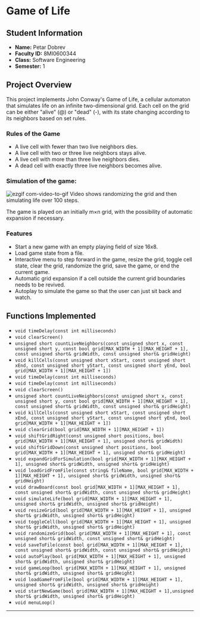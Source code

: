# Game of Life

## Student Information
- **Name:** Petar Dobrev
- **Faculty ID:** 8MI0600344
- **Class:** Software Engineering
- **Semester:** 1

## Project Overview
This project implements John Conway's Game of Life, a cellular automaton that simulates life on an infinite two-dimensional grid. Each cell on the grid can be either "alive" (@) or "dead" (-), with its state changing according to its neighbors based on set rules.

### Rules of the Game
- A live cell with fewer than two live neighbors dies.
- A live cell with two or three live neighbors stays alive.
- A live cell with more than three live neighbors dies.
- A dead cell with exactly three live neighbors becomes alive.

### Simulation of the game:
![ezgif com-video-to-gif](https://github.com/peterdobrev/Game-of-Life---UP-FMI-Project/assets/78638859/05b74204-31a8-4829-a35d-f50f4929ea5d)
Video shows randomizing the grid and then simulating life over 100 steps.


The game is played on an initially m×n grid, with the possibility of automatic expansion if necessary.

### Features
- Start a new game with an empty playing field of size 16x8.
- Load game state from a file.
- Interactive menu to step forward in the game, resize the grid, toggle cell state, clear the grid, randomize the grid, save the game, or end the current game.
- Automatic grid expansion if a cell outside the current grid boundaries needs to be revived.
- Autoplay to simulate the game so that the user can just sit back and watch.

## Functions Implemented
- `void timeDelay(const int milliseconds)`
- `void clearScreen()`
- `unsigned short countLiveNeighbors(const unsigned short x, const unsigned short y, const bool grid[MAX_WIDTH + 1][MAX_HEIGHT + 1], const unsigned short& gridWidth, const unsigned short& gridHeight)`
- `void killCells(const unsigned short xStart, const unsigned short xEnd, const unsigned short yStart, const unsigned short yEnd, bool grid[MAX_WIDTH + 1][MAX_HEIGHT + 1])`
- `void timeDelay(const int milliseconds)`
- `void timeDelay(const int milliseconds)`
- `void clearScreen()`
- `unsigned short countLiveNeighbors(const unsigned short x, const unsigned short y, const bool grid[MAX_WIDTH + 1][MAX_HEIGHT + 1], const unsigned short& gridWidth, const unsigned short& gridHeight)`
- `void killCells(const unsigned short xStart, const unsigned short xEnd, const unsigned short yStart, const unsigned short yEnd, bool grid[MAX_WIDTH + 1][MAX_HEIGHT + 1])`
- `void clearGrid(bool grid[MAX_WIDTH + 1][MAX_HEIGHT + 1])`
- `void shiftGridRight(const unsigned short positions, bool grid[MAX_WIDTH + 1][MAX_HEIGHT + 1], unsigned short& gridWidth)`
- `void shiftGridDown(const unsigned short positions, bool grid[MAX_WIDTH + 1][MAX_HEIGHT + 1], unsigned short& gridHeight)`
- `void expandGridForSimulation(bool grid[MAX_WIDTH + 1][MAX_HEIGHT + 1], unsigned short& gridWidth, unsigned short& gridHeight)`
- `void loadGridFromFile(const string& fileName, bool grid[MAX_WIDTH + 1][MAX_HEIGHT + 1], unsigned short& gridWidth, unsigned short& gridHeight)`
- `void drawBoard(const bool grid[MAX_WIDTH + 1][MAX_HEIGHT + 1], const unsigned short& gridWidth, const unsigned short& gridHeight)`
- `void simulateLife(bool grid[MAX_WIDTH + 1][MAX_HEIGHT + 1], unsigned short& gridWidth, unsigned short& gridHeight)`
- `void resizeGrid(bool grid[MAX_WIDTH + 1][MAX_HEIGHT + 1], unsigned short& gridWidth, unsigned short& gridHeight)`
- `void toggleCell(bool grid[MAX_WIDTH + 1][MAX_HEIGHT + 1], unsigned short& gridWidth, unsigned short& gridHeight)`
- `void randomizeGrid(bool grid[MAX_WIDTH + 1][MAX_HEIGHT + 1], const unsigned short& gridWidth, const unsigned short& gridHeight)`
- `void saveToFile(const bool grid[MAX_WIDTH + 1][MAX_HEIGHT + 1], const unsigned short& gridWidth, const unsigned short& gridHeight)`
- `void autoPlay(bool grid[MAX_WIDTH + 1][MAX_HEIGHT + 1], unsigned short& gridWidth, unsigned short& gridHeight)`
- `void gameLoop(bool grid[MAX_WIDTH + 1][MAX_HEIGHT + 1], unsigned short& gridWidth, unsigned short& gridHeight)`
- `void loadGameFromFile(bool grid[MAX_WIDTH + 1][MAX_HEIGHT + 1], unsigned short& gridWidth, unsigned short& gridHeight)`
- `void startNewGame(bool grid[MAX_WIDTH + 1][MAX_HEIGHT + 1],unsigned short& gridWidth, unsigned short& gridHeight)`
- `void menuLoop()`

---





